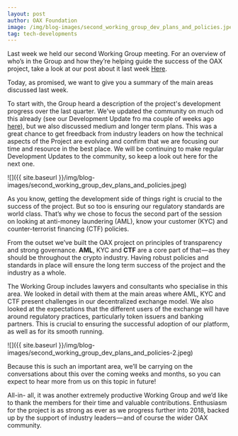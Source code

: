 ```yaml
---
layout: post
author: OAX Foundation
image: /img/blog-images/second_working_group_dev_plans_and_policies.jpeg
tag: tech-developments
---
```

Last week we held our second Working Group meeting. For an overview of who’s in the Group and how they’re helping guide the success of the OAX project, take a look at our post about it last week [Here](https://medium.com/@OAX_Foundation/all-about-the-oax-working-group-70ba88aa3052). 

Today, as promised, we want to give you a summary of the main areas discussed last week.

To start with, the Group heard a description of the project's development progress over the last quarter. We've updated the community on much od this already (see our Development Update fro ma couple of weeks ago [here](https://medium.com/@OAX_Foundation/oax-code-development-update-3-b2e66a5842be)), but we also discussed medium and longer term plans. This was a great chance to get freedback from industry leaders on how the technical aspects of the Project are evolving and confirm that we are focusing our time and resource in the best place. We will be continuing to make regular Development Updates to the community, so keep a look out here for the next one. 

![]({{ site.baseurl }}/img/blog-images/second_working_group_dev_plans_and_policies.jpeg)

As you know, getting the development side of things right is crucial to the success of the project. But so too is ensuring our regulatory standards are world class. That’s why we chose to focus the second part of the session on looking at anti-money laundering (AML), know your customer (KYC) and counter-terrorist financing (CTF) policies.

From the outset we’ve built the OAX project on principles of transparency and strong governance. **AML**, KYC and **CTF** are a core part of that — as they should be throughout the crypto industry. Having robust policies and standards in place will ensure the long term success of the project and the industry as a whole.

The Working Group includes lawyers and consultants who specialise in this area. We looked in detail with them at the main areas where AML, KYC and CTF present challenges in our decentralized exchange model. We also looked at the expectations that the different users of the exchange will have around regulatory practices, particularly token issuers and banking partners. This is crucial to ensuring the successful adoption of our platform, as well as for its smooth running.

![]({{ site.baseurl }}/img/blog-images/second_working_group_dev_plans_and_policies-2.jpeg)

Because this is such an important area, we’ll be carrying on the conversations about this over the coming weeks and months, so you can expect to hear more from us on this topic in future!

All-in- all, it was another extremely productive Working Group and we’d like to thank the members for their time and valuable contributions. Enthusiasm for the project is as strong as ever as we progress further into 2018, backed up by the support of industry leaders — and of course the wider OAX community.
